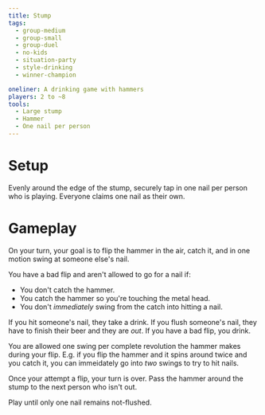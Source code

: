 ```yaml
---
title: Stump
tags:
  - group-medium
  - group-small
  - group-duel
  - no-kids
  - situation-party
  - style-drinking
  - winner-champion

oneliner: A drinking game with hammers
players: 2 to ~8
tools:
  - Large stump
  - Hammer
  - One nail per person
---
```

# Setup
Evenly around the edge of the stump, securely tap in one nail per person who is playing. Everyone claims one nail as their own.

# Gameplay
On your turn, your goal is to flip the hammer in the air, catch it, and in one motion swing at someone else's nail.

You have a bad flip and aren't allowed to go for a nail if:

* You don't catch the hammer.
* You catch the hammer so you're touching the metal head.
* You don't _immediately_ swing from the catch into hitting a nail.

If you hit someone's nail, they take a drink. If you flush someone's nail, they have to finish their beer and they are _out_. If you have a bad flip, you drink.

You are allowed one swing per complete revolution the hammer makes during your flip. E.g. if you flip the hammer and it spins around twice and you catch it, you can immeidately go into _two_ swings to try to hit nails.

Once your attempt a flip, your turn is over. Pass the hammer around the stump to the next person who isn't out.

Play until only one nail remains not-flushed.
